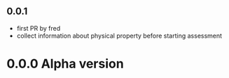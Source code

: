 ## 0.0.1

- first PR by fred
- collect information about physical property before starting assessment

# 0.0.0 Alpha version
